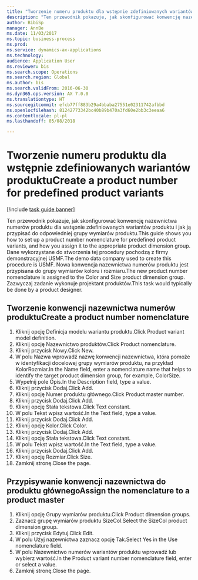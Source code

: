 ```yaml
--- 
title: "Tworzenie numeru produktu dla wstępnie zdefiniowanych wariantów produktu"
description: "Ten przewodnik pokazuje, jak skonfigurować konwencję nazewnictwa numerów produktu dla wstępnie zdefiniowanych wariantów produktu i jak ją przypisać do odpowiedniej grupy wymiarów produktu."
author: BibiSp
manager: AnnBe
ms.date: 11/03/2017
ms.topic: business-process
ms.prod: 
ms.service: dynamics-ax-applications
ms.technology: 
audience: Application User
ms.reviewer: bis
ms.search.scope: Operations
ms.search.region: Global
ms.author: bis
ms.search.validFrom: 2016-06-30
ms.dyn365.ops.version: AX 7.0.0
ms.translationtype: HT
ms.sourcegitcommit: efcb77ff883b29a4bbaba27551e02311742afbbd
ms.openlocfilehash: 81242773342bc40b89b470a3fd60e2bb3c3eeaa6
ms.contentlocale: pl-pl
ms.lasthandoff: 05/08/2018

---
```

# <a name="create-a-product-number-for-predefined-product-variants"></a><span data-ttu-id="56f74-103">Tworzenie numeru produktu dla wstępnie zdefiniowanych wariantów produktu</span><span class="sxs-lookup"><span data-stu-id="56f74-103">Create a product number for predefined product variants</span></span>

[!include [task guide banner](../../includes/task-guide-banner.md)]

<span data-ttu-id="56f74-104">Ten przewodnik pokazuje, jak skonfigurować konwencję nazewnictwa numerów produktu dla wstępnie zdefiniowanych wariantów produktu i jak ją przypisać do odpowiedniej grupy wymiarów produktu.</span><span class="sxs-lookup"><span data-stu-id="56f74-104">This guide shows you how to set up a product number nomenclature for predefined product variants, and how you assign it to the appropriate product dimension group.</span></span> <span data-ttu-id="56f74-105">Dane wykorzystane do stworzenia tej procedury pochodzą z firmy demonstracyjnej USMF.</span><span class="sxs-lookup"><span data-stu-id="56f74-105">The demo data company used to create this procedure is USMF.</span></span> <span data-ttu-id="56f74-106">Nowa konwencja nazewnictwa numerów produktu jest przypisana do grupy wymiarów koloru i rozmiaru.</span><span class="sxs-lookup"><span data-stu-id="56f74-106">The new product number nomenclature is assigned to the Color and Size product dimension group.</span></span> <span data-ttu-id="56f74-107">Zazwyczaj zadanie wykonuje projektant produktów.</span><span class="sxs-lookup"><span data-stu-id="56f74-107">This task would typically be done by a product designer.</span></span>


## <a name="create-a-product-number-nomenclature"></a><span data-ttu-id="56f74-108">Tworzenie konwencji nazewnictwa numerów produktu</span><span class="sxs-lookup"><span data-stu-id="56f74-108">Create a product number nomenclature</span></span>
1. <span data-ttu-id="56f74-109">Kliknij opcję Definicja modelu wariantu produktu.</span><span class="sxs-lookup"><span data-stu-id="56f74-109">Click Product variant model definition.</span></span>
2. <span data-ttu-id="56f74-110">Kliknij opcję Nazewnictwo produktów.</span><span class="sxs-lookup"><span data-stu-id="56f74-110">Click Product nomenclature.</span></span>
3. <span data-ttu-id="56f74-111">Kliknij przycisk Nowy.</span><span class="sxs-lookup"><span data-stu-id="56f74-111">Click New.</span></span>
4. <span data-ttu-id="56f74-112">W polu Nazwa wprowadź nazwę konwencji nazewnictwa, która pomoże w identyfikacji docelowej grupy wymiarów produktu, na przykład KolorRozmiar.</span><span class="sxs-lookup"><span data-stu-id="56f74-112">In the Name field, enter a nomenclature name that helps to identify the target product dimension group, for example, ColorSize.</span></span>
5. <span data-ttu-id="56f74-113">Wypełnij pole Opis.</span><span class="sxs-lookup"><span data-stu-id="56f74-113">In the Description field, type a value.</span></span>
6. <span data-ttu-id="56f74-114">Kliknij przycisk Dodaj.</span><span class="sxs-lookup"><span data-stu-id="56f74-114">Click Add.</span></span>
7. <span data-ttu-id="56f74-115">Kliknij opcję Numer produktu głównego.</span><span class="sxs-lookup"><span data-stu-id="56f74-115">Click Product master number.</span></span>
8. <span data-ttu-id="56f74-116">Kliknij przycisk Dodaj.</span><span class="sxs-lookup"><span data-stu-id="56f74-116">Click Add.</span></span>
9. <span data-ttu-id="56f74-117">Kliknij opcję Stała tekstowa.</span><span class="sxs-lookup"><span data-stu-id="56f74-117">Click Text constant.</span></span>
10. <span data-ttu-id="56f74-118">W polu Tekst wpisz wartość.</span><span class="sxs-lookup"><span data-stu-id="56f74-118">In the Text field, type a value.</span></span>
11. <span data-ttu-id="56f74-119">Kliknij przycisk Dodaj.</span><span class="sxs-lookup"><span data-stu-id="56f74-119">Click Add.</span></span>
12. <span data-ttu-id="56f74-120">Kliknij opcję Kolor.</span><span class="sxs-lookup"><span data-stu-id="56f74-120">Click Color.</span></span>
13. <span data-ttu-id="56f74-121">Kliknij przycisk Dodaj.</span><span class="sxs-lookup"><span data-stu-id="56f74-121">Click Add.</span></span>
14. <span data-ttu-id="56f74-122">Kliknij opcję Stała tekstowa.</span><span class="sxs-lookup"><span data-stu-id="56f74-122">Click Text constant.</span></span>
15. <span data-ttu-id="56f74-123">W polu Tekst wpisz wartość.</span><span class="sxs-lookup"><span data-stu-id="56f74-123">In the Text field, type a value.</span></span>
16. <span data-ttu-id="56f74-124">Kliknij przycisk Dodaj.</span><span class="sxs-lookup"><span data-stu-id="56f74-124">Click Add.</span></span>
17. <span data-ttu-id="56f74-125">Kliknij opcję Rozmiar.</span><span class="sxs-lookup"><span data-stu-id="56f74-125">Click Size.</span></span>
18. <span data-ttu-id="56f74-126">Zamknij stronę.</span><span class="sxs-lookup"><span data-stu-id="56f74-126">Close the page.</span></span>

## <a name="assign-the-nomenclature-to-a-product-master"></a><span data-ttu-id="56f74-127">Przypisywanie konwencji nazewnictwa do produktu głównego</span><span class="sxs-lookup"><span data-stu-id="56f74-127">Assign the nomenclature to a product master</span></span>
1. <span data-ttu-id="56f74-128">Kliknij opcję Grupy wymiarów produktu.</span><span class="sxs-lookup"><span data-stu-id="56f74-128">Click Product dimension groups.</span></span>
2. <span data-ttu-id="56f74-129">Zaznacz grupę wymiarów produktu SizeCol.</span><span class="sxs-lookup"><span data-stu-id="56f74-129">Select the SizeCol product dimension group.</span></span>
3. <span data-ttu-id="56f74-130">Kliknij przycisk Edytuj.</span><span class="sxs-lookup"><span data-stu-id="56f74-130">Click Edit.</span></span>
4. <span data-ttu-id="56f74-131">W polu Użyj nazewnictwa zaznacz opcję Tak.</span><span class="sxs-lookup"><span data-stu-id="56f74-131">Select Yes in the Use nomenclature field.</span></span>
5. <span data-ttu-id="56f74-132">W polu Nazewnictwo numerów wariantów produktu wprowadź lub wybierz wartość.</span><span class="sxs-lookup"><span data-stu-id="56f74-132">In the Product variant number nomenclature field, enter or select a value.</span></span>
6. <span data-ttu-id="56f74-133">Zamknij stronę.</span><span class="sxs-lookup"><span data-stu-id="56f74-133">Close the page.</span></span>


